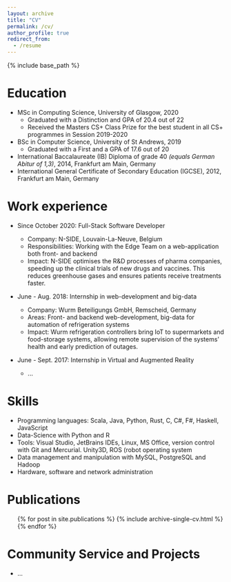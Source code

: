 ```yaml
---
layout: archive
title: "CV"
permalink: /cv/
author_profile: true
redirect_from:
  - /resume
---
```


{% include base_path %}

Education
======
* MSc in Computing Science, University of Glasgow, 2020
  * Graduated with a Distinction and GPA of 20.4 out of 22
  * Received the Masters CS+ Class Prize for the best student in all CS+ programmes in Session 2019-2020
* BSc in Computer Science, University of St Andrews, 2019
  * Graduated with a First and a GPA of 17.6 out of 20
* International Baccalaureate (IB) Diploma of grade 40 _(equals German Abitur of 1,3)_, 2014, Frankfurt am Main, Germany
* International General Certificate of Secondary Education (IGCSE), 2012, Frankfurt am Main, Germany

Work experience
======
* Since October 2020: Full-Stack Software Developer
  * Company: N-SIDE, Louvain-La-Neuve, Belgium
  * Responsibilities: Working with the Edge Team on a web-application both front- and backend 
  * Impact: N-SIDE optimises the R&D processes of pharma companies, speeding up the clinical trials of new drugs and vaccines. This reduces greenhouse gases and ensures patients receive treatments faster.

* June - Aug. 2018: Internship in web-development and big-data
  * Company: Wurm Beteiligungs GmbH, Remscheid, Germany
  * Areas: Front- and backend web-development, big-data for automation of refrigeration systems
  * Impact: Wurm refrigeration controllers bring IoT to supermarkets and food-storage systems, allowing remote supervision of the systems' health and early prediction of outages.

* June - Sept. 2017: Internship in Virtual and Augmented Reality
  * ...
  
Skills
======
* Programming languages: Scala, Java, Python, Rust, C, C#, F#, Haskell, JavaScript
* Data-Science with Python and R
* Tools: Visual Studio, JetBrains IDEs, Linux, MS Office, version control with Git and Mercurial. Unity3D, ROS (robot operating system
* Data management and manipulation with MySQL, PostgreSQL and Hadoop
* Hardware, software and network administration

Publications
======
  <ul>{% for post in site.publications %}
    {% include archive-single-cv.html %}
  {% endfor %}</ul>
  
Community Service and Projects
======
* ...



